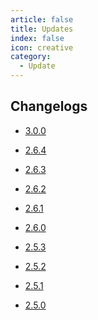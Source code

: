 ```yaml
---
article: false
title: Updates
index: false
icon: creative
category:
  - Update
---
```


## Changelogs

- [3.0.0](3-0-0.md)  <Badge type="primary" text="UPCOMMING" vertical="top" />

- [2.6.4](2-6-4.md)  <Badge type="danger" text="NEW" vertical="top" />

- [2.6.3](2-6-3.md) 

- [2.6.2](2-6-2.md) 

<!-- more -->

- [2.6.1](2-6-1.md)

- [2.6.0](2-6-0.md) 

- [2.5.3](2-5-3.md)

- [2.5.2](2-5-2.md)

- [2.5.1](2-5-1.md) 

- [2.5.0](2-5-0.md)

